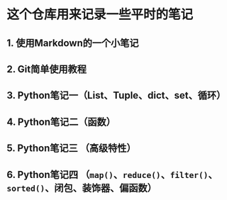 # 这个仓库用来记录一些平时的笔记
## 1. 使用Markdown的一个小笔记
## 2. Git简单使用教程
## 3. Python笔记一（List、Tuple、dict、set、循环）
## 4. Python笔记二（函数）
## 5. Python笔记三 （高级特性）
## 6. Python笔记四 （`map()`、`reduce()`、`filter()`、`sorted()`、闭包、装饰器、偏函数）

